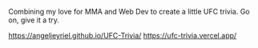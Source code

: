 Combining my love for MMA and Web Dev to create a little UFC trivia. Go on, give it a try.

https://angeljeyriel.github.io/UFC-Trivia/
https://ufc-trivia.vercel.app/

